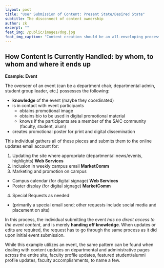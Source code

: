 ```yaml
---
layout: post
title: "User Submission of Content: Present State/Desired State"
subtitle: The disconnect of content ownership
author: zk
excerpt: ""
feat_img: /public/images/dog.jpg
feat_img_caption: "Content creation should be an all-enveloping process for the owner"
---
```



## How Content Is Currently Handled: by whom, to whom and where it ends up

**Example: Event**

The overseer of an event (can be a department chair, departmental admin, student group leader, etc.) possesses the following:

* **knowledge** of the event (maybe they coordinated)
* is in contact with event participants
  - obtains promotional image
  - obtains bio to be used in digital promotional material
  - knows if the participants are a member of the SAIC community (faculty, student, alum)
* creates promotional poster for print and digital dissemination

This individual gathers all of these pieces and submits them to the online updates email account for:

1. Updating the site where appropriate (departmental news/events, highlights) **Web Services**
2. inclusion in weekly campus email **MarketComm**
3. Marketing and promotion on campus
  - Campus calendar (for digital signage) **Web Services**
  - Poster display (for digital signage) **MarketComm**
4. Special Requests as needed
  - (primarily a special email send; other requests include social media and placement on site)

In this process, the individual submitting the event *has no direct access to the event content*, and is merely **handing off knowledge**. When updates or edits are required, the request has to go through the same process as it did upon initial event submission.

While this example utilizes an event, the same pattern can be found when dealing with content updates on departmental and administrative pages across the entire site, faculty profile updates, featured student/alumni profile updates, faculty accomplishments, to name a few.
